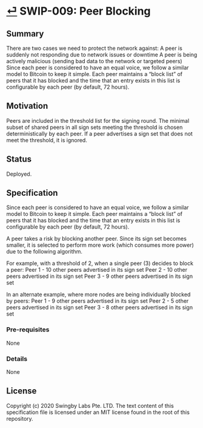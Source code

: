 # [⏎](./readme.md) SWIP-009: Peer Blocking

## Summary

There are two cases we need to protect the network against:
A peer is suddenly not responding due to network issues or downtime
A peer is being actively malicious (sending bad data to the network or targeted peers)
Since each peer is considered to have an equal voice, we follow a similar model to Bitcoin to keep it simple. Each peer maintains a “block list” of peers that it has blocked and the time that an entry exists in this list is configurable by each peer (by default, 72 hours).

## Motivation

Peers are included in the threshold list for the signing round.
The minimal subset of shared peers in all sign sets meeting the threshold is chosen deterministically by each peer.
If a peer advertises a sign set that does not meet the threshold, it is ignored.

## Status

Deployed.

## Specification

Since each peer is considered to have an equal voice, we follow a similar model to Bitcoin to keep it simple. Each peer maintains a “block list” of peers that it has blocked and the time that an entry exists in this list is configurable by each peer (by default, 72 hours).

A peer takes a risk by blocking another peer. Since its sign set becomes smaller, it is selected to perform more work (which consumes more power) due to the following algorithm.

For example, with a threshold of 2, when a single peer (3) decides to block a peer:
Peer 1 - 10 other peers advertised in its sign set
Peer 2 - 10 other peers advertised in its sign set
Peer 3 - 9 other peers advertised in its sign set

In an alternate example, where more nodes are being individually blocked by peers:
Peer 1 - 9 other peers advertised in its sign set
Peer 2 - 5 other peers advertised in its sign set
Peer 3 - 8 other peers advertised in its sign set

### Pre-requisites

None

### Details

None

## License

Copyright (c) 2020 Swingby Labs Pte. LTD. The text content of this specification file is licensed under an MIT license found in the root of this repository.
